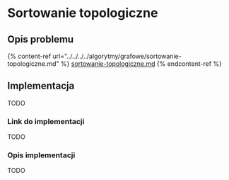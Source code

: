 # Sortowanie topologiczne

## Opis problemu

{% content-ref url="../../../../algorytmy/grafowe/sortowanie-topologiczne.md" %}
[sortowanie-topologiczne.md](../../../../algorytmy/grafowe/sortowanie-topologiczne.md)
{% endcontent-ref %}

## Implementacja

TODO

### Link do implementacji

TODO

### Opis implementacji

TODO
